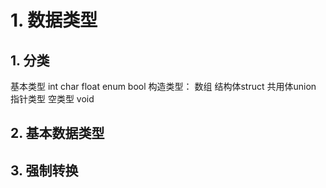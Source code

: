 # 1. 数据类型
## 1. 分类
基本类型 int char float enum bool
构造类型： 数组 结构体struct 共用体union
指针类型
空类型 void

## 2. 基本数据类型
## 3. 强制转换